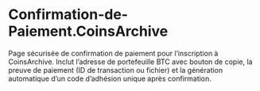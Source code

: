 # Confirmation-de-Paiement.CoinsArchive
Page sécurisée de confirmation de paiement pour l’inscription à CoinsArchive. Inclut l’adresse de portefeuille BTC avec bouton de copie, la preuve de paiement (ID de transaction ou fichier) et la génération automatique d’un code d’adhésion unique après confirmation.
